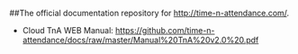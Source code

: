 ##The official documentation repository for http://time-n-attendance.com/.

* Cloud TnA WEB Manual: https://github.com/time-n-attendance/docs/raw/master/Manual%20TnA%20v2.0%20.pdf
